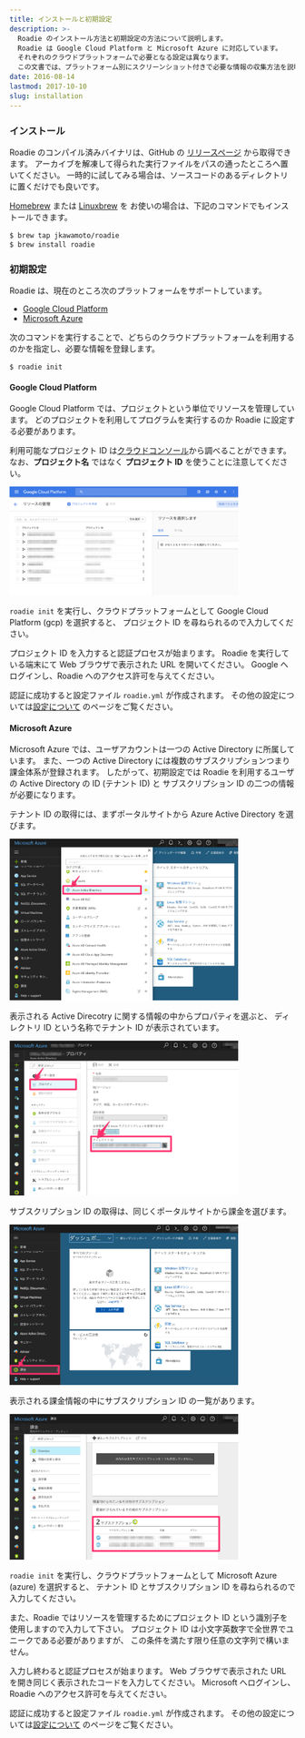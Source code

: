 ```yaml
---
title: インストールと初期設定
description: >-
  Roadie のインストール方法と初期設定の方法について説明します。
  Roadie は Google Cloud Platform と Microsoft Azure に対応しています。
  それぞれのクラウドプラットフォームで必要となる設定は異なります。
  この文書では、プラットフォーム別にスクリーンショット付きで必要な情報の収集方法を説明します。
date: 2016-08-14
lastmod: 2017-10-10
slug: installation
---
```

### インストール
Roadie のコンパイル済みバイナリは、GitHub の
[リリースページ](https://github.com/jkawamoto/roadie/releases)
から取得できます。
アーカイブを解凍して得られた実行ファイルをパスの通ったところへ置いてください。
一時的に試してみる場合は、ソースコードのあるディレクトリに置くだけでも良いです。

[Homebrew](http://brew.sh/) または [Linuxbrew](http://linuxbrew.sh/) を
お使いの場合は、下記のコマンドでもインストールできます。

```shell
$ brew tap jkawamoto/roadie
$ brew install roadie
```


### 初期設定
Roadie は、現在のところ次のプラットフォームをサポートしています。

- <i class="fa fa-google" aria-hidden="true"></i> [Google Cloud Platform](https://cloud.google.com/)
- <i class="fa fa-windows" aria-hidden="true"></i> [Microsoft Azure](https://azure.microsoft.com/)

次のコマンドを実行することで、どちらのクラウドプラットフォームを利用するのかを指定し、必要な情報を登録します。

```shell
$ roadie init
```

#### Google Cloud Platform
Google Cloud Platform では、プロジェクトという単位でリソースを管理しています。
どのプロジェクトを利用してプログラムを実行するのか Roadie に設定する必要があります。

利用可能なプロジェクト ID は[クラウドコンソール](https://console.cloud.google.com/project)から調べることができます。
なお、**プロジェクト名** ではなく **プロジェクト ID** を使うことに注意してください。

<img src="img/gcp-projects.png" style="width: 80%;" title="Google Cloud Platform プロジェクト一覧"/>

`roadie init` を実行し、クラウドプラットフォームとして Google Cloud Platform (gcp) を選択すると、
プロジェクト ID を尋ねられるので入力してください。

プロジェクト ID を入力すると認証プロセスが始まります。
Roadie を実行している端末にて Web ブラウザで表示された URL を開いてください。
Google へログインし、Roadie へのアクセス許可を与えてください。

認証に成功すると設定ファイル `roadie.yml` が作成されます。
その他の設定については[設定について](ja/configuration) のページをご覧ください。

#### Microsoft Azure
Microsoft Azure では、ユーザアカウントは一つの Active Directory に所属しています。
また、一つの Active Directory には複数のサブスクリプションつまり課金体系が登録されます。
したがって、初期設定では Roadie を利用するユーザの Active Directory の ID (テナント ID) と
サブスクリプション ID の二つの情報が必要になります。

テナント ID の取得には、まずポータルサイトから Azure Active Directory を選びます。

<img src="img/active-directory.png" style="width: 80%;" title="Azure Active Directory"/>

表示される Active Direcotry に関する情報の中からプロパティを選ぶと、
ディレクトリ ID という名称でテナント ID が表示されています。

<img src="img/tenant-id.png" style="width: 80%;" title="テナント ID"/>

サブスクリプション ID の取得は、同じくポータルサイトから課金を選びます。

<img src="img/subscription.png" style="width: 80%;" title="課金"/>

表示される課金情報の中にサブスクリプション ID の一覧があります。

<img src="img/subscription2.png" style="width: 80%;" title="サブスクリプション ID"/>

`roadie init` を実行し、クラウドプラットフォームとして Microsoft Azure (azure) を選択すると、
テナント ID とサブスクリプション ID を尋ねられるので入力してください。

また、Roadie ではリソースを管理するためにプロジェクト ID という識別子を使用しますので入力して下さい。
プロジェクト ID は小文字英数字で全世界でユニークである必要がありますが、
この条件を満たす限り任意の文字列で構いません。

入力し終わると認証プロセスが始まります。
Web ブラウザで表示された URL を開き同じく表示されたコードを入力してください。
Microsoft へログインし、Roadie へのアクセス許可を与えてください。

認証に成功すると設定ファイル `roadie.yml` が作成されます。
その他の設定については[設定について](ja/configuration) のページをご覧ください。
